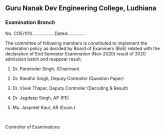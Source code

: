 ## Guru Nanak Dev Engineering College, Ludhiana
### Examination Branch

No. COE/101/..................Dated:..............


The committee of following members is constituted to implement the moderation policy as decided by Board of Examiners (BoE) related with the declaration of End Semester Examination (Nov-2020) result of 2020 admission batch and reappear result.

1.	Dr. Parminder Singh, (Chairman)


2. Dr. Randhir Singh, Deputy Controller (Question Paper)

2.	Dr. Vivek Thapar, Deputy Controller (Decoding & Result)

3.	Dr. Jagdeep Singh, AP (PE)

4.	Ms. Jaspreet Kaur, AR (Exam.)


</br>


Controller of Examinations

 
